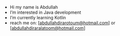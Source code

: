 - Hi my name is Abdullah
- I’m interested in Java development
- I’m currently learning Kotlin
- reach me on: [abdullahdirarotoum@hotmail.com] or [abdullahdiraralatoom@hotmail.com]
